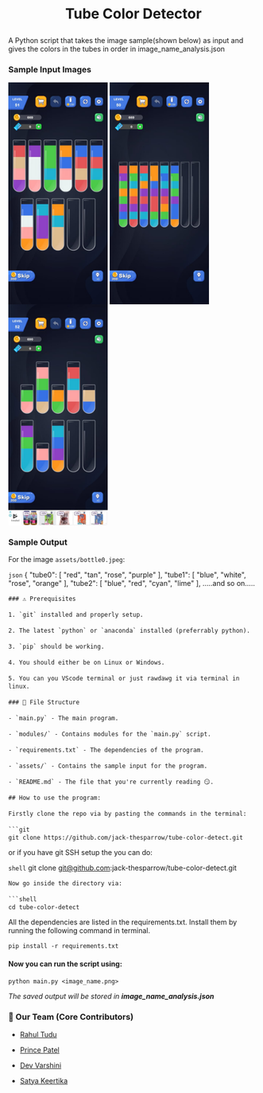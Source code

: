 <div>
    <h1 align="center">Tube Color Detector<p align="center" dir="auto"></p></h1>
<div>

A Python script that takes the image sample(shown below) as input and gives the colors in the tubes in order in image_name_analysis.json

### Sample Input Images

<div allign = "center">
    <img align="center" src ="assets/bottle0.jpeg" width ="200">
    <img align="center" src ="assets/bottle1.jpeg" width ="200">
    <img align="center" src ="assets/bottle2.jpeg" width ="200">
</div>

### Sample Output

For the image `assets/bottle0.jpeg`:

```json```
{
  "tube0": [
    "red",
    "tan",
    "rose",
    "purple"
  ],
  "tube1": [
    "blue",
    "white",
    "rose",
    "orange"
  ],
  "tube2": [
    "blue",
    "red",
    "cyan",
    "lime"
  ],
.....and so on.....

```
### ⚠️ Prerequisites

1. `git` installed and properly setup.

2. The latest `python` or `anaconda` installed (preferrably python).

3. `pip` should be working.

4. You should either be on Linux or Windows.

5. You can you VScode terminal or just rawdawg it via terminal in linux.

### 📁 File Structure

- `main.py` - The main program.

- `modules/` - Contains modules for the `main.py` script.

- `requirements.txt` - The dependencies of the program.

- `assets/` - Contains the sample input for the program.

- `README.md` - The file that you're currently reading 😏.

## How to use the program:

Firstly clone the repo via by pasting the commands in the terminal:

```git
git clone https://github.com/jack-thesparrow/tube-color-detect.git
```

or if you have git SSH setup the you can do:

```shell```
git clone git@github.com:jack-thesparrow/tube-color-detect.git

```
Now go inside the directory via:

```shell
cd tube-color-detect
```

All the dependencies are listed in the requirements.txt. Install them by running the following command in terminal.

```shell
pip install -r requirements.txt
```

#### Now you can run the script using:

```shell
python main.py <image_name.png>
```

<I>The saved output will be stored in <B>image_name_analysis.json</B></I>

### 🌚 Our Team (Core Contributors)

- [Rahul Tudu](https://github.com/jack-thesparrow) 

- [Prince Patel](https://github.com/princepatel1526)

- [Dev Varshini](https://github.com/varshi06-maker)

- [Satya Keertika](https://github.com/Satyakeerthika07)
